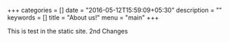 +++
categories = []
date = "2016-05-12T15:59:09+05:30"
description = ""
keywords = []
title = "About us!"
menu = "main"
+++

This is test in the static site. 2nd Changes
